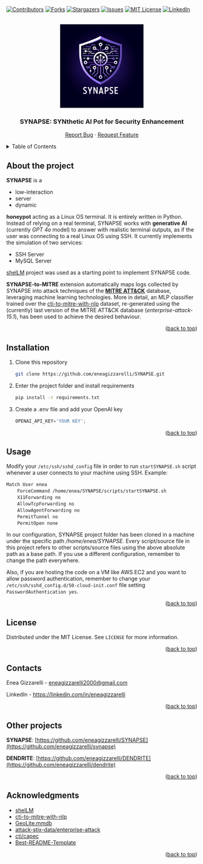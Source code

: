<a name="readme-top"></a>

<!-- PROJECT SHIELDS -->
[![Contributors][contributors-shield]][contributors-url]
[![Forks][forks-shield]][forks-url]
[![Stargazers][stars-shield]][stars-url]
[![Issues][issues-shield]][issues-url]
[![MIT License][license-shield]][license-url]
[![LinkedIn][linkedin-shield]][linkedin-url]

<!-- PROJECT LOGO -->
<br />
<div align="center">
  <a href="https://github.com/eneagizzarelli/synapse">
    <img src="SYNAPSE_logo.png" alt="Logo" width="220" height="220">
  </a>

  <h3 align="center"><strong>SYNAPSE: SYNthetic AI Pot for Security Enhancement</strong></h3>

  <p align="center">
    <a href="https://github.com/eneagizzarelli/synapse/issues/new?labels=bug&template=bug_report.md">Report Bug</a>
    ·
    <a href="https://github.com/eneagizzarelli/synapse/issues/new?labels=enhancement&template=feature_request.md">Request Feature</a>
  </p>
</div>

<!-- TABLE OF CONTENTS -->
<details>
  <summary>Table of Contents</summary>
  <ol>
    <li><a href="#about-the-project">About the project</a></li>
    <li><a href="#installation">Installation</a></li>
    <li><a href="#usage">Usage</a></li>
    <li><a href="#license">License</a></li>
    <li><a href="#contacts">Contact</a></li>
    <li><a href="#acknowledgments">Acknowledgments</a></li>
  </ol>
</details>

<!-- ABOUT THE PROJECT -->
## About the project

**SYNAPSE** is a 
- low-interaction 
- server
- dynamic

**honeypot** acting as a Linux OS terminal. It is entirely written in Python. Instead of relying on a real terminal, SYNAPSE works with **generative AI** (currently _GPT 4o_ model) to answer with realistic terminal outputs, as if the user was connecting to a real Linux OS using SSH. It currently implements the simulation of two services:
 - SSH Server
 - MySQL Server

[shelLM](https://github.com/stratosphereips/SheLLM) project was used as a starting point to implement SYNAPSE code.

**SYNAPSE-to-MITRE** extension automatically maps logs collected by SYNAPSE into attack techniques of the [**MITRE ATT&CK**](https://attack.mitre.org) database, leveraging machine learning technologies. More in detail, an MLP classifier trained over the [cti-to-mitre-with-nlp](https://github.com/dessertlab/cti-to-mitre-with-nlp) dataset, re-generated using the (currently) last version of the MITRE ATT&CK database (_enterprise-attack-15.1_), has been used to achieve the desired behaviour.

<p align="right">(<a href="#readme-top">back to top</a>)</p>

## Installation

1. Clone this repository
   ```sh
   git clone https://github.com/eneagizzarelli/SYNAPSE.git
   ```
2. Enter the project folder and install requirements
   ```sh
   pip install -r requirements.txt
   ```
4. Create a .env file and add your OpenAI key
   ```js
   OPENAI_API_KEY='YOUR KEY';
   ```

<p align="right">(<a href="#readme-top">back to top</a>)</p>



<!-- USAGE EXAMPLES -->
## Usage 

Modify your `/etc/ssh/sshd_config` file in order to run `startSYNAPSE.sh` script whenever a user connects to your machine using SSH. Example:
```sh
Match User enea
	ForceCommand /home/enea/SYNAPSE/scripts/startSYNAPSE.sh
	X11Forwarding no
	AllowTcpForwarding no
	AllowAgentForwarding no
	PermitTunnel no
	PermitOpen none
```
In our configuration, SYNAPSE project folder has been cloned in a machine under the specific path _/home/enea/SYNAPSE_. Every script/source file in this project refers to other scripts/source files using the above absolute path as a base path. If you use a different configuration, remember to change the path everywhere.

Also, if you are hosting the code on a VM like AWS EC2 and you want to allow password authentication, remember to change your `/etc/ssh/sshd_config.d/50-cloud-init.conf` file setting `PasswordAuthentication yes`.

<p align="right">(<a href="#readme-top">back to top</a>)</p>

<!-- LICENSE -->
## License

Distributed under the MIT License. See `LICENSE` for more information.

<p align="right">(<a href="#readme-top">back to top</a>)</p>

<!-- CONTACT -->
## Contacts

Enea Gizzarelli - eneagizzarelli2000@gmail.com

LinkedIn - https://linkedin.com/in/eneagizzarelli

<p align="right">(<a href="#readme-top">back to top</a>)</p>

<!-- OTHER PROJECTS -->
## Other projects

**SYNAPSE**: [https://github.com/eneagizzarelli/SYNAPSE](https://github.com/eneagizzarelli/synapse)

**DENDRITE**: [https://github.com/eneagizzarelli/DENDRITE](https://github.com/eneagizzarelli/dendrite)

<p align="right">(<a href="#readme-top">back to top</a>)</p>

<!-- ACKNOWLEDGMENTS -->
## Acknowledgments

- [shelLM](https://github.com/stratosphereips/SheLLM)
- [cti-to-mitre-with-nlp](https://github.com/dessertlab/cti-to-mitre-with-nlp)
- [GeoLite.mmdb](https://github.com/P3TERX/GeoLite.mmdb)
- [attack-stix-data/enterprise-attack](https://github.com/mitre-attack/attack-stix-data/tree/master/enterprise-attack)
- [cti/capec](https://github.com/mitre/cti/tree/master/capec)
- [Best-README-Template](https://github.com/othneildrew/Best-README-Template)

<p align="right">(<a href="#readme-top">back to top</a>)</p>

<!-- MARKDOWN LINKS -->
[contributors-shield]: https://img.shields.io/github/contributors/eneagizzarelli/synapse.svg?style=for-the-badge
[contributors-url]: https://github.com/eneagizzarelli/synapse/graphs/contributors

[forks-shield]: https://img.shields.io/github/forks/eneagizzarelli/synapse.svg?style=for-the-badge
[forks-url]: https://github.com/eneagizzarelli/synapse/network/members

[stars-shield]: https://img.shields.io/github/stars/eneagizzarelli/synapse.svg?style=for-the-badge
[stars-url]: https://github.com/eneagizzarelli/synapse/stargazers

[issues-shield]: https://img.shields.io/github/issues/eneagizzarelli/synapse.svg?style=for-the-badge
[issues-url]: https://github.com/eneagizzarelli/synapse/issues

[license-shield]: https://img.shields.io/github/license/eneagizzarelli/synapse.svg?style=for-the-badge
[license-url]: https://github.com/eneagizzarelli/synapse/blob/main/LICENSE

[linkedin-shield]: https://img.shields.io/badge/-LinkedIn-black.svg?style=for-the-badge&logo=linkedin&colorB=555
[linkedin-url]: https://linkedin.com/in/eneagizzarelli
